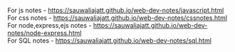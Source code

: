 For js notes - https://sauwaliajatt.github.io/web-dev-notes/javascript.html   
For css notes - https://sauwaliajatt.github.io/web-dev-notes/cssnotes.html   
For node,express,ejs notes - https://sauwaliajatt.github.io/web-dev-notes/node-express.html     
For SQL notes - https://sauwaliajatt.github.io/web-dev-notes/sql.html   